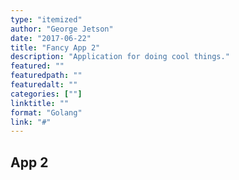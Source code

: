 ```yaml
---
type: "itemized"
author: "George Jetson"
date: "2017-06-22"
title: "Fancy App 2"
description: "Application for doing cool things."
featured: ""
featuredpath: ""
featuredalt: ""
categories: [""]
linktitle: ""
format: "Golang"
link: "#"
---
```


## App 2
